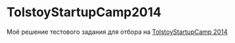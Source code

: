 # TolstoyStartupCamp2014

Моё решение тестового задания для отбора на [TolstoyStartupCamp 2014](http://tolstoy.yandex.ru)
